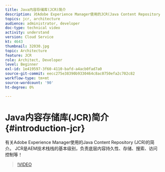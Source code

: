 ```yaml
---
title: Java内容存储库(JCR)简介
description: 对Adobe Experience Manager使用的JCR(Java Content Repository)的简介。 JCR是AEM技术栈栈的基本级别，负责底层内容持久性、存储、搜索、访问控制等！
topics: jcr, architecture
audience: administrator, developer
doc-type: technical video
activity: understand
version: Cloud Service
kt: 4643
thumbnail: 32030.jpg
topic: Architecture
feature: JCR
role: Architect, Developer
level: Beginner
exl-id: 1e419597-3f60-4110-bafd-a4acb0fad7a0
source-git-commit: eecc275e38390b9330464c8ac0750efa2c702c82
workflow-type: tm+mt
source-wordcount: '90'
ht-degree: 0%

---
```


# Java内容存储库(JCR)简介 {#introduction-jcr}

有关Adobe Experience Manager使用的Java Content Repository (JCR)的简介。 JCR是AEM技术栈栈的基本级别，负责底层内容持久性、存储、搜索、访问控制等！

>[!VIDEO](https://video.tv.adobe.com/v/32030?quality=12&learn=on)
